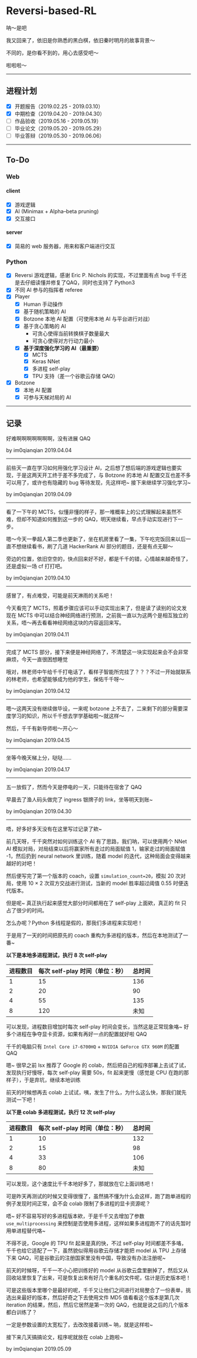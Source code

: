 # Reversi-based-RL

呐～是吧

我又回来了，依旧是你熟悉的黑白棋，依旧秦时明月的故事背景～

不同的，是你看不到的，用心去感受吧～

啦啦啦～

---

## 进程计划

- [x] 开题报告（2019.02.25 - 2019.03.10）
- [x] 中期检查（2019.04.20 - 2019.04.30）
- [ ] 作品验收（2019.05.16 - 2019.05.19）
- [ ] 毕业论文（2019.05.20 - 2019.05.29）
- [ ] 毕业答辩（2019.05.30 - 2019.06.06）

---

## To-Do

### Web

#### client

- [x] 游戏逻辑
- [x] AI (Minimax + Alpha–beta pruning)
- [x] 交互接口

#### server

- [x] 简易的 web 服务器，用来和客户端进行交互



### Python

- [x] Reversi 游戏逻辑，感谢 Eric P. Nichols 的实现，不过里面有点 bug 千千还是去仔细读懂并修复了QAQ，同时也支持了 Python3
- [x] 不同 AI 参与的指挥者 referee
- [x] Player
    - [x] Human 手动操作
    - [x] 基于随机策略的 AI
    - [x] Botzone 本地 AI 配置（可使用本地 AI 与平台进行对战）
    - [x] 基于贪心策略的 AI
        - 可贪心使得当前转换棋子数量最大
        - 可贪心使得对方行动力最小
    - [x] **基于深度强化学习的 AI（最重要）**
        - [x] MCTS
        - [x] Keras NNet
        - [x] 多进程 self-play
        - [x] TPU 支持（差一个谷歌云存储 QAQ）
- [x] Botzone
    - [x] 本地 AI 配置
    - [x] 可参与天梯对局的 AI

---

## 记录

好难啊啊啊啊啊啊啊，没有进展 QAQ

by im0qianqian 2019.04.04

---

前些天一直在学习如何用强化学习设计 AI，之后想了想后端的游戏逻辑也要实现，于是这两天开工终于差不多完成了，与 Botzone 的本地 AI 配置交互也差不多可以用了，或许也有隐藏的 bug 等待发现，先这样吧~ 接下来继续学习强化学习~

by im0qianqian 2019.04.09

---

看了一下午的 MCTS，似懂非懂的样子，那一堆概率上的公式理解起来虽然不难，但却不知道如何推到这一步的 QAQ，明天继续看，早点手动实现进行下一步。

嗯～今天一拳超人第二季也更新了，坐在机房里看了一集，下午吃完饭回来以后一直不想继续看书，刷了几道 HackerRank AI 部分的题目，还是有点无聊～

旁边的位置，依旧空空的，快点回来好不好，都是千千的错，心情越来越奇怪了，还是虚拟一场 cf 打打吧。

by im0qianqian 2019.04.10

---

感冒了，有点难受，可能是前天淋雨的关系吧！

今天看完了 MCTS，照着步骤应该可以手动实现出来了，但是读了读别的论文发现在 MCTS 中可以结合神经网络进行预测，之前我一直以为这两个是相互独立的关系，唔～再去看看神经网络这块的内容返回来写。

by im0qianqian 2019.04.11

---

完成了 MCTS 部分，接下来便是神经网络了，不清楚这一块实现起来会不会非常麻烦，今天一直很困想睡觉

哦对，林老师中午给千千打电话了，看样子智能所完挂了？？？不过一开始就联系的林老师，也希望能够成为他的学生，保佑千千呀～

by im0qianqian 2019.04.12

---

嗯～这两天没有继续做毕设，一来呢 botzone 上不去了，二来剩下的部分需要深度学习的知识，所以千千想去学学基础啦～就这样～

然后，千千有新导师啦～开心～

by im0qianqian 2019.04.15

---

坐等今晚天梯上分，哒哒……

by im0qianqian 2019.04.17

---

五一放假了，然而今天是停电的一天，只能待在宿舍了 QAQ

早晨去了渔人码头做完了 ingress 银牌子的 link，坐等明天到账~

by im0qianqian 2019.04.30

---

唔，好多好多天没有在这里写过记录了欸~

前几天呀，千千突然对如何训练这个 AI 有了思路，我们呐，可以使用两个 NNet AI 模拟对局，对局结束以后将赢家所有走过的局面赋值 1，输家走过的局面赋值 -1，然后扔到 neural network 里训练，随着 model 的迭代，这种局面会变得越来越好的对吧！

然后便写完了第一个版本的 coach，设置 `simulation_count=20`，模拟 20 次对局，使用 10 × 2 次双方交战进行测试，当新的 model 胜率超过阈值 0.55 时便迭代版本。

但是呢~ 真正执行起来感觉大部分时间都用在了 self-play 上面欸，真正的 fit 只占了很少的时间。

怎么办呢？Python 多线程是假的，那我们多进程来实现吧！

于是用了一天的时间把原先的 coach 重构为多进程的版本，然后在本地测试了一番~

**以下是本地多进程测试，执行 8 次 self-play**

| 进程数目 | 每次 self-play 时间（单位：秒） | 总时间 |
| -------- | ------------------------------- | ------ |
| 1        | 15                              | 136    |
| 2        | 20                              | 90     |
| 4        | 55                              | 135    |
| 8        | 120                             | 未知   |

可以发现，进程数目增加时每次 self-play 时间会变长，当然这是正常现象咯~ 好多个进程在争夺显卡资源，如果有再好一点的配置就好啦 QAQ

千千的电脑只有 `Intel Core i7-6700HQ` + `NVIDIA GeForce GTX 960M` 的配置 QAQ

嗯~ 很早之前 lsx 推荐了 Google 的 colab，然后把自己的程序部署上去试了试，发现执行好慢呀，每次 self-play 需要 50s，fit 起来更慢（感觉是 CPU 在跑的那样子），于是弃坑，继续本地训练

前天的时候想再去 colab 上试试，咦，发生了什么，为什么这么快，那我们就先测试一下吧！

**以下是 colab 多进程测试，执行 12 次 self-play**

| 进程数目 | 每次 self-play 时间（单位：秒） | 总时间 |
| -------- | ------------------------------- | ------ |
| 1        | 10                              | 132    |
| 2        | 15                              | 98     |
| 4        | 33                              | 106    |
| 8        | 80                              | 未知   |

可以发现，这个速度比千千本地好多了，那就放在它上面训练吧！

可是昨天再测试的时候又变得很慢了，虽然搞不懂为什么会这样，跑了跑单进程的例子发现时间正常，会不会 colab 限制了多进程的显卡资源呢？

唔~ 好不容易写好的多进程版本欸，于是千千又去增加了参数 `use_multiprocessing` 来控制是否使用多进程，这样如果多进程跑不了的话先暂时用单进程替代咯~

不得不说，Google 的 TPU fit 起来是真的快，不过 self-play 时间都差不多咯，千千也给它适配了一下，虽然貌似得用谷歌云存储才能把 model 从 TPU 上存储下来 QAQ，可是谷歌云的注册国家里没有中国，导致没有办法注册呢~

前天的时候呀，千千一不小心把训练好的 model 从谷歌云盘里删掉了，然后又从回收站里恢复了出来，可是恢复出来有好几个重名的文件呢，估计是历史版本吧！

可是这些版本里哪个是最好的呢，千千又让他们之间进行对局整合了一份表单，挑选出来最好的版本，然后好奇之下去使用文件 MD5 值看看这个版本是第几次 iteration 的结果，然后，然后它居然是第一次的 QAQ，也就是说之后的几个版本都白训练了？

一定是参数设置的太宽松了，去改改接着训练~ 呐，就是这样啦~

接下来几天搞搞论文，程序呢就放在 colab 上跑啦~

by im0qianqian 2019.05.09
